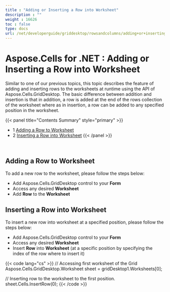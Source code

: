 ```yaml
---
title : "Adding or Inserting a Row into Worksheet" 
description : "" 
weight : 16626 
toc : false
type: docs
url: /net/developerguide/griddesktop/rowsandcolumns/adding+or+inserting+a+row+into+worksheet/
---
```


# Aspose.Cells for .NET : Adding or Inserting a Row into Worksheet


Similar to one of our previous topics, this topic describes the feature of adding and inserting rows to the worksheets at runtime using the API of Aspose.Cells.GridDesktop. The basic difference between addition and insertion is that in addition, a row is added at the end of the rows collection of the worksheet where as in insertion, a row can be added to any specified position in the worksheet.

{{< panel title="Contents Summary" style="primary" >}}
*   1 [Adding a Row to Worksheet](#adding-a-row-to-worksheet)
*   2 [Inserting a Row into Worksheet](#inserting-a-row-into-worksheet)
{{< /panel >}}
 

 

## Adding a Row to Worksheet

To add a new row to the worksheet, please follow the steps below:

*   Add Aspose.Cells.GridDesktop control to your **Form**
*   Access any desired **Worksheet**
*   Add **Row** to the **Worksheet**

## Inserting a Row into Worksheet

To insert a new row into worksheet at a specified position, please follow the steps below:

*   Add Aspose.Cells.GridDesktop control to your **Form**
*   Access any desired **Worksheet**
*   Insert **Row** into **Worksheet** (at a specific position by specifying the index of the row where to insert it)

{{< code lang="cs" >}}
// Accessing first worksheet of the Grid
Aspose.Cells.GridDesktop.Worksheet sheet = gridDesktop1.Worksheets[0];

// Inserting row to the worksheet to the first position.
sheet.Cells.InsertRow(0);
{{< /code >}}

